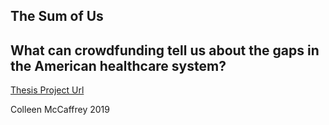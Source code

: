 ## The Sum of Us

## What can crowdfunding tell us about the gaps in the American healthcare system?

[Thesis Project Url](https://colmccaffrey.github.io/thesis)

Colleen McCaffrey 2019
